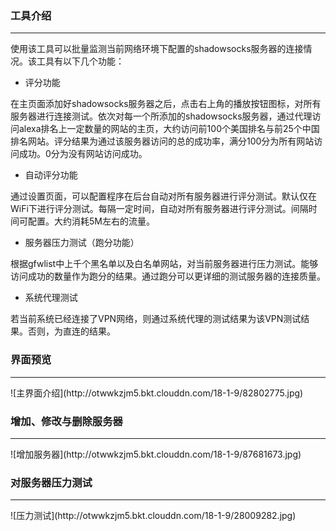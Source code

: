 ### 工具介绍
<hr>

使用该工具可以批量监测当前网络环境下配置的shadowsocks服务器的连接情况。该工具有以下几个功能：

- 评分功能

在主页面添加好shadowsocks服务器之后，点击右上角的播放按钮图标，对所有服务器进行连接测试。依次对每一个所添加的shadowsocks服务器，通过代理访问alexa排名上一定数量的网站的主页，大约访问前100个美国排名与前25个中国排名网站。评分结果为通过该服务器访问的总的成功率，满分100分为所有网站访问成功。0分为没有网站访问成功。

- 自动评分功能

通过设置页面，可以配置程序在后台自动对所有服务器进行评分测试。默认仅在WiFi下进行评分测试。每隔一定时间，自动对所有服务器进行评分测试。间隔时间可配置。大约消耗5M左右的流量。

- 服务器压力测试（跑分功能）

根据gfwlist中上千个黑名单以及白名单网站，对当前服务器进行压力测试。能够访问成功的数量作为跑分的结果。通过跑分可以更详细的测试服务器的连接质量。

- 系统代理测试

若当前系统已经连接了VPN网络，则通过系统代理的测试结果为该VPN测试结果。否则，为直连的结果。



### 界面预览
<hr>
![主界面介绍](http://otwwkzjm5.bkt.clouddn.com/18-1-9/82802775.jpg)

### 增加、修改与删除服务器
<hr>
![增加服务器](http://otwwkzjm5.bkt.clouddn.com/18-1-9/87681673.jpg)

### 对服务器压力测试
<hr>
![压力测试](http://otwwkzjm5.bkt.clouddn.com/18-1-9/28009282.jpg)
